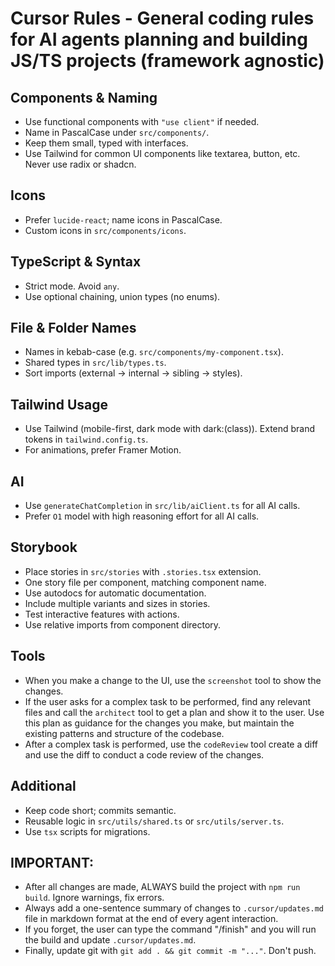 # Cursor Rules - General coding rules for AI agents planning and building JS/TS projects (framework agnostic)

## Components & Naming

- Use functional components with `"use client"` if needed.
- Name in PascalCase under `src/components/`.
- Keep them small, typed with interfaces.
- Use Tailwind for common UI components like textarea, button, etc. Never use radix or shadcn.

## Icons

- Prefer `lucide-react`; name icons in PascalCase.
- Custom icons in `src/components/icons`.

## TypeScript & Syntax

- Strict mode. Avoid `any`.
- Use optional chaining, union types (no enums).

## File & Folder Names

- Names in kebab-case (e.g. `src/components/my-component.tsx`).
- Shared types in `src/lib/types.ts`.
- Sort imports (external → internal → sibling → styles).

## Tailwind Usage

- Use Tailwind (mobile-first, dark mode with dark:(class)). Extend brand tokens in `tailwind.config.ts`.
- For animations, prefer Framer Motion.

## AI

- Use `generateChatCompletion` in `src/lib/aiClient.ts` for all AI calls.
- Prefer `O1` model with high reasoning effort for all AI calls.

## Storybook

- Place stories in `src/stories` with `.stories.tsx` extension.
- One story file per component, matching component name.
- Use autodocs for automatic documentation.
- Include multiple variants and sizes in stories.
- Test interactive features with actions.
- Use relative imports from component directory.

## Tools

- When you make a change to the UI, use the `screenshot` tool to show the changes.
- If the user asks for a complex task to be performed, find any relevant files and call the `architect` tool to get a plan and show it to the user. Use this plan as guidance for the changes you make, but maintain the existing patterns and structure of the codebase.
- After a complex task is performed, use the `codeReview` tool create a diff and use the diff to conduct a code review of the changes.

## Additional

- Keep code short; commits semantic.
- Reusable logic in `src/utils/shared.ts` or `src/utils/server.ts`.
- Use `tsx` scripts for migrations.

## IMPORTANT:

- After all changes are made, ALWAYS build the project with `npm run build`. Ignore warnings, fix errors.
- Always add a one-sentence summary of changes to `.cursor/updates.md` file in markdown format at the end of every agent interaction.
- If you forget, the user can type the command "/finish" and you will run the build and update `.cursor/updates.md`.
- Finally, update git with `git add . && git commit -m "..."`. Don't push.